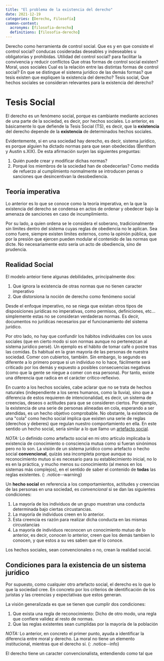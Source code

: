 ```yaml
---
title: "El problema de la existencia del derecho"
date: 2021-12-19
categories: [Derecho, Filosofía]
common-content:
  acronyms: [filosofia-derecho]
  definitions: [filosofia-derecho]
---
```


Derecho como herramienta de control social.
Que es y en que consiste el control social? conducas cosideradas deseables y indeseables u obligatorias y prohibidas.
Utilidad del control social? para facilitar la convivencia y reducir conflictos
Que otras formas de control social existen? Moral, usos sociales
Cual es la relación entre las distintas formas de control social?
En que se distingue el sistema jurídico de las demás formas?
que tesis existen que expliquen la existencia del derecho? Tesis social,
Que hechos sociales se consideran relevantes para la existencia del derecho?

# Tesis Social
El derecho es un fenómeno social, porque es cambiante mediante acciones de una parte de la sociedad, es decir, por hechos sociales. Lo anterior, es básicamente lo que defiende la Tesis Social (TS), es decir, que la **existencia** del derecho depende de la **existencia** de determinados hechos sociales.

Evidentemente, si en una sociedad hay derecho, es decir, sistema jurídico, es porque alguien ha dictado normas para que sean obedecidas (Bentham y Austin s.XIX). De esta afirmación surjen las siguientes preguntas:
1. Quién puede crear y modificar dichas normas?
2. Porqué los miembros de la sociedad han de obedecerlas?
Como medida de refuerzo al cumplimiento normalmente se introducen penas o sanciones que desincentivan la desobediencia.

## Teoría imperativa
Lo anterior es lo que se conoce como la teoría imperativa, en la que la existencia del derecho se condensa en actos de ordenar y obedecer bajo la amenaza de sanciones en caso de incumplimiento.

Por su lado, a quien ordena se le considera el soberano, tradicionalmente sin límites dentro del sistema cuyas reglas de obediencia no le aplican. Sea como fuere, siempre existen límites externos, como la opinión pública, que por la presión que ejercen pueden modular el contenido de las normas que dicte. No necesariamente esto sería un acto de obediencia, sino de prudencia.

## Realidad Social
El modelo anteior tiene algunas debilidades, principalmente dos:
1. Que ignora la existencia de otras normas que no tienen caracter imperativo
2. Que distorsiona la noción de derecho como fenómeno social

Desde el enfoque imperativo, no se niega que existan otros tipos de disposiciones jurídicas no imperativas, como permisos, definiciones, etc... simplemente estas no se consideran verdaderas normas. Es decir, documentos no jurídicas necesarios par el funcionamiento del sistema jurídico.

Por otro lado, no hay que confundir los hábitos individuales con los usos sociales (que en cierto modo si son normas aunque no pertenezcan al sistema jurídico persé). Un ejemplo es el hábito de tomar café o postre tras las comidas. Es habitual en la gran mayoría de las personas de nuestra sociedad. Comer con cubiertos, también. Sin embargo, lo segundo es diferente a lo primero porque si un individuo no lo hace, fácilmente será criticado por los demás y expuesto a posibles consecuencias negativas (como que la gente se niegue a comer con esa persona). Por tanto, existe una diferencia que radica en el carácter crítico-reflexivo.

En cuanto a los hechos sociales, cabe aclarar que no se trata de hechos naturales (independiente a los seres humanos, como la lluvia), sino que a diferencia de estos requieren de intencionalidad, es decir, un sistema de creencias, deseos o actitudes para que se consideren ciertos. Por ejemplo, la existencia de una serie de personas alineadas en cola, esperando a ser atendidas, es un hecho objetivo comprobable. No obstante, la existencia de una "cola" como hecho social implica que existen una serie de reglas (derechos y deberes) que regulan nuestro comportamiento en ella. En este sentido un hecho social, sería similar a lo que llamo un [artefacto social](/notas/artefactos-sociales). 

*NOTA:* Lo definido como artefacto social en mi otro artículo implicaba la existencia de conocimiento o consciencia mutua como si fueran sinónimos pero no lo son. La visión de un sistema jurídico como artefacto o hecho social **convencional**, quizás sea incompleta porque aunque su reconocimiento mutuo si es necesario para su establecimiento inicial, no lo es en la práctica, y mucho menos su conocimiento (al menos en los sistemas más complejos), en el sentido de saber el contenido de **todas** las reglas existentes.
{: .notice--warning}

Un **hecho social** en referencia a los comportamientos, actitudes y creencias de las personas en una sociedad, es *convencional* si se dan las siguientes condiciones:
1. La mayoría de los individuos de un grupo muestran una conducta determinada bajo ciertas circustancias.
2. La mayoría de individuos creen en lo anterior.
3. Esta creencia es razón para realizar dicha conducta en las mismas circustancias
4. La mayoría de individuos reconocen un conocimiento mutuo de lo anterior, es decir, conocen lo anterior, creen que los demás tambien lo conocen, y que estos a su ves saben que el lo conoce.

Los hechos sociales, sean convencionales o no, crean la realidad social.

## Condiciones para la existencia de un sistema jurídico

Por supuesto, como cualquier otro artefacto social, el derecho es lo que lo que la sociedad cree. En concreto por los criterios de identificación de los juristas y las creencias y expectativas  que estos generan.

La visión generalizada es que se tienen que cumplir dos condiciones:
1. Que exista una regla de reconocimiento: Dicho de otro modo, una regla que confiere validez al resto de normas. 
2. Que las reglas existentes sean cumplidas por la mayoría de la población

*NOTA:* Lo anterior, en concreto el primer punto, ayuda a identificar la diferencia entre moral y derecho. La moral no tiene un elemento institucional, mientras que el derecho sí.
{: .notice--info}

El derecho tiene un caracter convencionalista, entendiendo como tal que 









